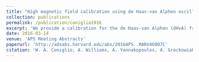 ```yaml
---
title: "High magnetic field calibration using de Haas-van Alphen oscillations in polycrystalline copper"
collection: publications
permalink: /publication/coniglio2016
excerpt: 'We provide a calibration for the de Haas-van Alphen (dHvA) frequency in polycrystalline copper, which may be used to standardize the measurement of magnetic fields, particularly in pulsed field environments, where direct observation of NMR is challenging. Using a reliable single-crystal model of the Fermi surface from coefficients that are traceable to a powder Al NMR reference, we computed Fermi surface extremal areas for evenly spaced directions around a sphere. Summing the peaks corresponding to extremal orbits according to the Lifshitz-Kosevich model, we arrive at a dHvA spectrum that corresponds to experimental observation. We find that actual maximum fields reached at the NHMFL-Pulsed Field Facility are slightly larger than previously determined.'
date: 2016-03-14
venue: 'APS Meeting Abstracts'
paperurl: 'http://adsabs.harvard.edu/abs/2016APS..MARV46007C'
citation: 'W. A. Coniglio, A. Williams, A. Yannakopoulos, A. Grockowiak, S. Tozer. (2016). &quot;High magnetic field calibration using de Haas-van Alphen oscillations in polycrystalline copper.&quot; <i>APS Meeting Abstracts</i>.'
---
```

